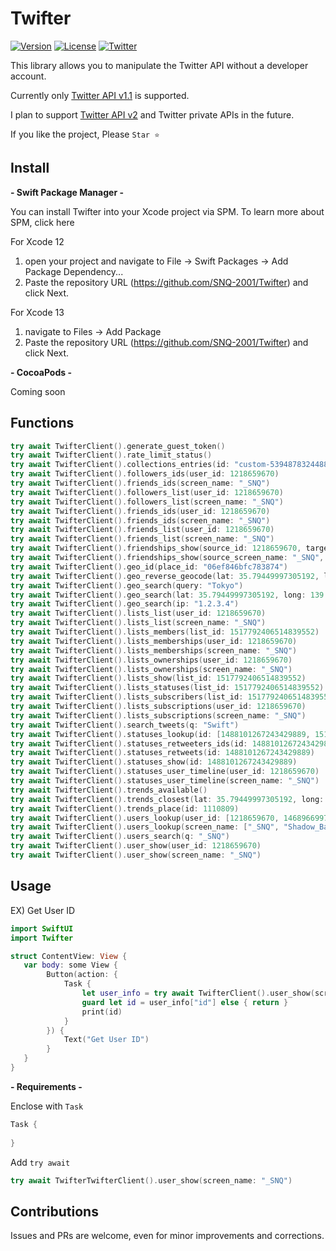 # Twifter

[![Version](https://img.shields.io/badge/version-0.1.0-blue)](https://github.com/SNQ-2001/Twifter)
[![License](https://img.shields.io/badge/License-MIT-green)](https://github.com/SNQ-2001/Twifter/blob/main/LICENSE)
[![Twitter](https://img.shields.io/twitter/follow/_SNQ?style=social)](https://twitter.com/_SNQ)

This library allows you to manipulate the Twitter API without a developer account.

Currently only [Twitter API v1.1](https://developer.twitter.com/en/docs/api-reference-index#twitter-api-standard) is supported.

I plan to support [Twitter API v2](https://developer.twitter.com/en/docs/api-reference-index#twitter-api-v2) and Twitter private APIs in the future.


If you like the project, Please `Star ⭐️`

## Install

**- Swift Package Manager -**

You can install Twifter into your Xcode project via SPM. To learn more about SPM, click here

For Xcode 12
   1. open your project and navigate to File → Swift Packages → Add Package Dependency...
   2. Paste the repository URL (https://github.com/SNQ-2001/Twifter) and click Next.
 
For Xcode 13
   1. navigate to Files → Add Package
   2. Paste the repository URL (https://github.com/SNQ-2001/Twifter) and click Next.

**- CocoaPods -**

Coming soon

## Functions
```Swift
try await TwifterClient().generate_guest_token()
try await TwifterClient().rate_limit_status()
try await TwifterClient().collections_entries(id: "custom-539487832448843776")
try await TwifterClient().followers_ids(user_id: 1218659670)
try await TwifterClient().friends_ids(screen_name: "_SNQ")
try await TwifterClient().followers_list(user_id: 1218659670)
try await TwifterClient().followers_list(screen_name: "_SNQ")
try await TwifterClient().friends_ids(user_id: 1218659670)
try await TwifterClient().friends_ids(screen_name: "_SNQ")
try await TwifterClient().friends_list(user_id: 1218659670)
try await TwifterClient().friends_list(screen_name: "_SNQ")
try await TwifterClient().friendships_show(source_id: 1218659670, target_id: 1468966997438640128)
try await TwifterClient().friendships_show(source_screen_name: "_SNQ", target_screen_name: "Shadow_Ban_Bot")
try await TwifterClient().geo_id(place_id: "06ef846bfc783874")
try await TwifterClient().geo_reverse_geocode(lat: 35.79449997305192, long: 139.79078800000002)
try await TwifterClient().geo_search(query: "Tokyo")
try await TwifterClient().geo_search(lat: 35.79449997305192, long: 139.79078800000002)
try await TwifterClient().geo_search(ip: "1.2.3.4")
try await TwifterClient().lists_list(user_id: 1218659670)
try await TwifterClient().lists_list(screen_name: "_SNQ")
try await TwifterClient().lists_members(list_id: 1517792406514839552)
try await TwifterClient().lists_memberships(user_id: 1218659670)
try await TwifterClient().lists_memberships(screen_name: "_SNQ")
try await TwifterClient().lists_ownerships(user_id: 1218659670)
try await TwifterClient().lists_ownerships(screen_name: "_SNQ")
try await TwifterClient().lists_show(list_id: 1517792406514839552)
try await TwifterClient().lists_statuses(list_id: 1517792406514839552)
try await TwifterClient().lists_subscribers(list_id: 1517792406514839552)
try await TwifterClient().lists_subscriptions(user_id: 1218659670)
try await TwifterClient().lists_subscriptions(screen_name: "_SNQ")
try await TwifterClient().search_tweets(q: "Swift")
try await TwifterClient().statuses_lookup(id: [1488101267243429889, 1516619027288043521])
try await TwifterClient().statuses_retweeters_ids(id: 1488101267243429889)
try await TwifterClient().statuses_retweets(id: 1488101267243429889)
try await TwifterClient().statuses_show(id: 1488101267243429889)
try await TwifterClient().statuses_user_timeline(user_id: 1218659670)
try await TwifterClient().statuses_user_timeline(screen_name: "_SNQ")
try await TwifterClient().trends_available()
try await TwifterClient().trends_closest(lat: 35.79449997305192, long: 139.79078800000002)
try await TwifterClient().trends_place(id: 1110809)
try await TwifterClient().users_lookup(user_id: [1218659670, 1468966997438640128])
try await TwifterClient().users_lookup(screen_name: ["_SNQ", "Shadow_Ban_Bot"])
try await TwifterClient().users_search(q: "_SNQ")
try await TwifterClient().user_show(user_id: 1218659670)
try await TwifterClient().user_show(screen_name: "_SNQ")
```

## Usage

EX) Get User ID
```Swift
import SwiftUI
import Twifter

struct ContentView: View {
   var body: some View {
        Button(action: {
            Task {
                let user_info = try await TwifterClient().user_show(screen_name: "_SNQ")
                guard let id = user_info["id"] else { return }
                print(id)
            }
        }) {
            Text("Get User ID")
        }
   }
}
```

**- Requirements -**

Enclose with `Task`

```Swift
Task {
    
}
```

Add `try await`

```Swift
try await TwifterTwifterClient().user_show(screen_name: "_SNQ")
```

## Contributions

Issues and PRs are welcome, even for minor improvements and corrections.
